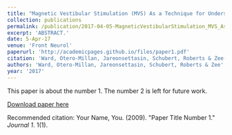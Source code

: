 ```yaml
---
title: "Magnetic Vestibular Stimulation (MVS) As a Technique for Understanding the Normal and Diseased Labyrinth."
collection: publications
permalink: /publication/2017-04-05-MagneticVestibularStimulation_MVS_AsATechniqueForUnderstandingT
excerpt: 'ABSTRACT.'
date: 5-Apr-17
venue: 'Front Neurol'
paperurl: 'http://academicpages.github.io/files/paper1.pdf'
citation: 'Ward, Otero-Millan, Jareonsettasin, Schubert, Roberts & Zee(2020) Magnetic Vestibular Stimulation (MVS) As a Technique for Understanding the Normal and Diseased Labyrinth.. Front Neurol. 2017 Apr 5;8:122. '
authors: 'Ward, Otero-Millan, Jareonsettasin, Schubert, Roberts & Zee'
year: '2017'
---
```

This paper is about the number 1. The number 2 is left for future work.

[Download paper here](http://academicpages.github.io/files/paper1.pdf)

Recommended citation: Your Name, You. (2009). "Paper Title Number 1." <i>Journal 1</i>. 1(1).
